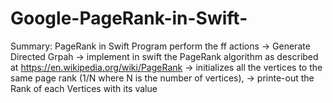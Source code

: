 # Google-PageRank-in-Swift-

Summary: PageRank in Swift
Program perform the ff actions 
->  Generate Directed Grpah
-> implement in swift the PageRank algorithm as described at https://en.wikipedia.org/wiki/PageRank 
-> initializes all the vertices to the same page rank (1/N where N is the number of vertices), 
-> printe-out the Rank of each Vertices with its value

